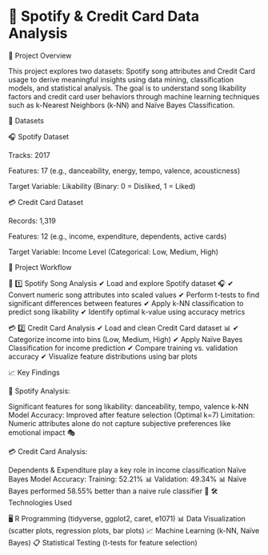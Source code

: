 # 🎵 Spotify & Credit Card Data Analysis

📌 Project Overview

This project explores two datasets: Spotify song attributes and Credit Card usage to derive meaningful insights using data mining, classification models, and statistical analysis. The goal is to understand song likability factors and credit card user behaviors through machine learning techniques such as k-Nearest Neighbors (k-NN) and Naïve Bayes Classification.

📂 Datasets

🎧 Spotify Dataset

Tracks: 2017

Features: 17 (e.g., danceability, energy, tempo, valence, acousticness)

Target Variable: Likability (Binary: 0 = Disliked, 1 = Liked)

💳 Credit Card Dataset

Records: 1,319

Features: 12 (e.g., income, expenditure, dependents, active cards)

Target Variable: Income Level (Categorical: Low, Medium, High)

🔄 Project Workflow

🎵 1️⃣ Spotify Song Analysis
✔ Load and explore Spotify dataset 🎧
✔ Convert numeric song attributes into scaled values
✔ Perform t-tests to find significant differences between features
✔ Apply k-NN classification to predict song likability
✔ Identify optimal k-value using accuracy metrics

💳 2️⃣ Credit Card Analysis
✔ Load and clean Credit Card dataset 📊
✔ Categorize income into bins (Low, Medium, High)
✔ Apply Naïve Bayes Classification for income prediction
✔ Compare training vs. validation accuracy
✔ Visualize feature distributions using bar plots

📈 Key Findings

🎵 Spotify Analysis:

Significant features for song likability: danceability, tempo, valence
k-NN Model Accuracy: Improved after feature selection (Optimal k=7)
Limitation: Numeric attributes alone do not capture subjective preferences like emotional impact 🎭

💳 Credit Card Analysis:

Dependents & Expenditure play a key role in income classification
Naïve Bayes Model Accuracy:
Training: 52.21% 📊
Validation: 49.34% 📊
Naïve Bayes performed 58.55% better than a naive rule classifier 🎯
🛠 Technologies Used

🖥 R Programming (tidyverse, ggplot2, caret, e1071)
📊 Data Visualization (scatter plots, regression plots, bar plots)
📈 Machine Learning (k-NN, Naïve Bayes)
📋 Statistical Testing (t-tests for feature selection)
